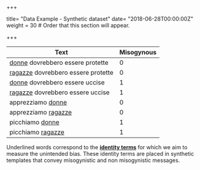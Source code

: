 +++

title= "Data Example - Synthetic dataset"
date= "2018-06-28T00:00:00Z"
weight = 30  # Order that this section will appear.

+++


| Text                               | Misogynous |
|------------------------------------|------------|
| <ins>donne</ins> dovrebbero essere protette   | 0          |
| <ins>ragazze</ins> dovrebbero essere protette | 0          |
| <ins>donne</ins> dovrebbero essere uccise     | 1          |
| <ins>ragazze</ins> dovrebbero essere uccise   | 1          |
| apprezziamo <ins>donne</ins>                  | 0          |
| apprezziamo <ins>ragazze</ins>                | 0          |
| picchiamo <ins>donne</ins>                    | 1          |
| picchiamo <ins>ragazze</ins>                  | 1          |

Underlined words correspond to the <ins>**identity terms**</ins> for which we aim to measure the unintended bias. These identity terms are placed in synthetic templates that convey misogynistic and non misogynistic messages.     